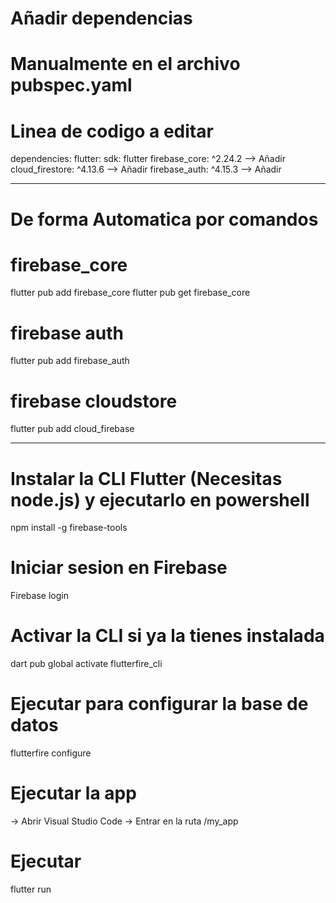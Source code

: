 # Añadir dependencias 
# Manualmente en el archivo pubspec.yaml
# Linea de codigo a editar
dependencies:
  flutter:
  sdk: flutter
  firebase_core: ^2.24.2          --> Añadir
  cloud_firestore: ^4.13.6        --> Añadir
  firebase_auth: ^4.15.3          --> Añadir

---------------------------------------------------------------------------------
# De forma Automatica por comandos
# firebase_core
flutter pub add firebase_core
flutter pub get firebase_core

# firebase auth
flutter pub add firebase_auth

# firebase cloudstore
flutter pub add cloud_firebase

---------------------------------------------------------------------------------

# Instalar la CLI Flutter (Necesitas node.js) y ejecutarlo en powershell
npm install -g firebase-tools

# Iniciar sesion en Firebase
Firebase login

# Activar la CLI si ya la tienes instalada
dart pub global activate flutterfire_cli

# Ejecutar para configurar la base de datos
flutterfire configure

# Ejecutar la app
-> Abrir Visual Studio Code
-> Entrar en la ruta /my_app

# Ejecutar
flutter run
